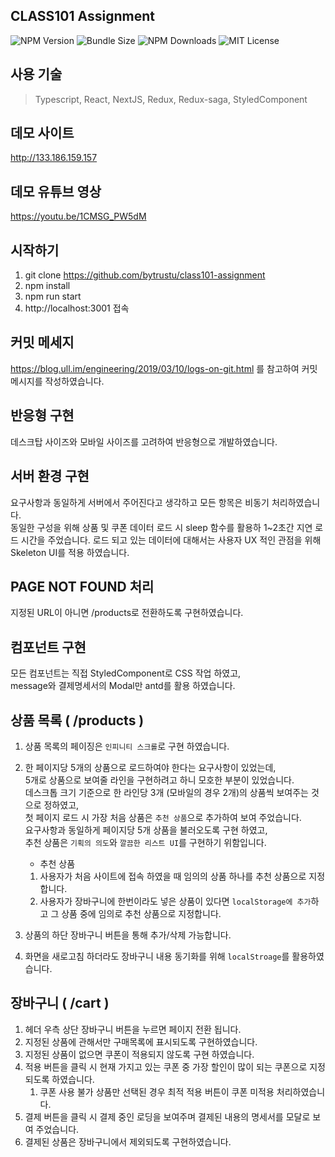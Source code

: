 ## CLASS101 Assignment

<p>
  <img alt="NPM Version" src="https://raw.githubusercontent.com/bytrustu/class101-assignment/aa9f5bcd357b6b003d48957a400169507041b757/public/images/npm.svg"/>
  <img alt="Bundle Size" src="https://raw.githubusercontent.com/bytrustu/class101-assignment/aa9f5bcd357b6b003d48957a400169507041b757/public/images/node.svg"/>
  <img alt="NPM Downloads" src="https://raw.githubusercontent.com/bytrustu/class101-assignment/aa9f5bcd357b6b003d48957a400169507041b757/public/images/react.svg"/>
  <img alt="MIT License" src="https://raw.githubusercontent.com/bytrustu/class101-assignment/aa9f5bcd357b6b003d48957a400169507041b757/public/images/nextjs.svg"/>
</p>

## 사용 기술
> Typescript, React, NextJS, Redux, Redux-saga, StyledComponent

## 데모 사이트
http://133.186.159.157

## 데모 유튜브 영상
https://youtu.be/1CMSG_PW5dM

## 시작하기
1. git clone https://github.com/bytrustu/class101-assignment
2. npm install
3. npm run start
4. http://localhost:3001 접속

## 커밋 메세지
https://blog.ull.im/engineering/2019/03/10/logs-on-git.html 를 참고하여 커밋 메시지를 작성하였습니다.

## 반응형 구현
데스크탑 사이즈와 모바일 사이즈를 고려하여 반응형으로 개발하였습니다.

## 서버 환경 구현
요구사항과 동일하게 서버에서 주어진다고 생각하고 모든 항목은 비동기 처리하였습니다.  
동일한 구성을 위해 상품 및 쿠폰 데이터 로드 시 sleep 함수를 활용하 1~2초간 지연 로드 시간을 주었습니다.
로드 되고 있는 데이터에 대해서는 사용자 UX 적인 관점을 위해 Skeleton UI를 적용 하였습니다.

## PAGE NOT FOUND 처리
지정된 URL이 아니면 /products로 전환하도록 구현하였습니다.

## 컴포넌트 구현
모든 컴포넌트는 직접 StyledComponent로 CSS 작업 하였고,  
message와 결제명세서의 Modal만 antd를 활용 하였습니다.

## 상품 목록 ( /products )
1. 상품 목록의 페이징은 `인피니티 스크롤`로 구현 하였습니다.
2. 한 페이지당 5개의 상품으로 로드하여야 한다는 요구사항이 있었는데,   
   5개로 상품으로 보여줄 라인을 구현하려고 하니 모호한 부분이 있었습니다.  
   데스크톱 크기 기준으로 한 라인당 3개 (모바일의 경우 2개)의 상품씩 보여주는 것으로 정하였고,  
   첫 페이지 로드 시 가장 처음 상품은 `추천 상품`으로 추가하여 보여 주었습니다.  
   요구사항과 동일하게 페이지당 5개 상품을 불러오도록 구현 하였고,  
   추천 상품은 `기획의 의도`와 `깔끔한 리스트 UI`를 구현하기 위함입니다.
   
   - 추천 상품
    1. 사용자가 처음 사이트에 접속 하였을 때 임의의 상품 하나를 추천 상품으로 지정합니다.
    2. 사용자가 장바구니에 한번이라도 넣은 상품이 있다면 `localStorage에 추가`하고 그 상품 중에 임의로 추천 상품으로 지정합니다.
3. 상품의 하단 장바구니 버튼을 통해 추가/삭제 가능합니다.
4. 화면을 새로고침 하더라도 장바구니 내용 동기화를 위해 `localStroage`를 활용하였습니다.


## 장바구니 ( /cart )
1. 헤더 우측 상단 장바구니 버튼을 누르면 페이지 전환 됩니다.
2. 지정된 상품에 관해서만 구매목록에 표시되도록 구현하였습니다.  
3. 지정된 상품이 없으면 쿠폰이 적용되지 않도록 구현 하였습니다.  
4. 적용 버튼을 클릭 시 현재 가지고 있는 쿠폰 중 가장 할인이 많이 되는 쿠폰으로 지정되도록 하였습니다.
   1. 쿠폰 사용 불가 상품만 선택된 경우 최적 적용 버튼이 쿠폰 미적용 처리하였습니다.
5. 결제 버튼을 클릭 시 결제 중인 로딩을 보여주며 결제된 내용의 명세서를 모달로 보여 주었습니다.
6. 결제된 상품은 장바구니에서 제외되도록 구현하였습니다.